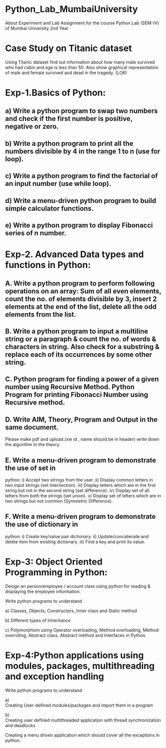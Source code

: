 # Python_Lab_MumbaiUniversity
About Experiment and Lab Assignment for the course Python Lab (SEM-IV) of Mumbai University 2nd Year
# Case Study on Titanic dataset
Using Titanic dataset find out
information about how many male survived who had cabin and age is less than 50.
Also show graphical representation of male and female survived and dead in the
tragedy.   (LO6)
# Exp-1.Basics of Python:
## a)	Write a python program to swap two numbers and check if the first number is positive, negative or zero.
## b)	Write a python program to print all the numbers divisible by 4 in the range 1 to n (use for loop).
## c)	Write a python program to find the factorial of an input number (use while loop).
## d)	Write a menu-driven python program to build simple calculator functions.
## e)	Write a python program to display Fibonacci series of n number.
# Exp-2. Advanced Data types and functions in Python:
## A. Write a python program to perform following operations on an array: Sum of all even elements, count the no. of elements divisible by 3, insert 2 elements at the end of the list, delete all the odd elements from the list.
## B. Write a python program to input a multiline string or a paragraph & count the no. of words & characters in string. Also check for a substring & replace each of its occurrences by some other string.
## C. Python program for finding a power of a given number using Recursive Method. Python Program for printing Fibonacci Number using Recursive method.
## D. Write AIM, Theory, Program and Output in the same document.
Please make pdf and upload.(xie id , name should be in header)
write down the algorithm In the theory.
## E. Write a menu-driven program to demonstrate the use of set in
python:
i) Accept two strings from the user.
ii) Display common letters in two input strings (set
intersection).
iii) Display letters which are in the first string but not in
the second string (set difference).
iv) Display set of all letters from both the strings (set
union).
v) Display set of letters which are in two strings but not
common (Symmetric Difference).
## F. Write a menu-driven program to demonstrate the use of dictionary in
python:
i) Create key/value pair dictionary.
ii) Update/concatenate and delete item from existing
dictionary.
iii) Find a key and print its value.
# Exp-3: Object Oriented Programming in Python:
Design an person/employee / account class
using python for reading & displaying the employee information.

Write python programs to understand

a)         Classes,
Objects, Constructors, Inner class and Static method

b)         Different
types of Inheritance

c)         Polymorphism
using Operator overloading, Method overloading, Method overriding, Abstract
class, Abstract method and Interfaces in Python.

# Exp-4:Python applications using modules, packages, multithreading and exception handling
Write python
programs to understand

a)     
Creating User-defined
modules/packages and import them in a program

b)     
Creating user defined
multithreaded application with thread synchronization and deadlocks

Creating a menu driven application which should
cover all the exceptions in python.
